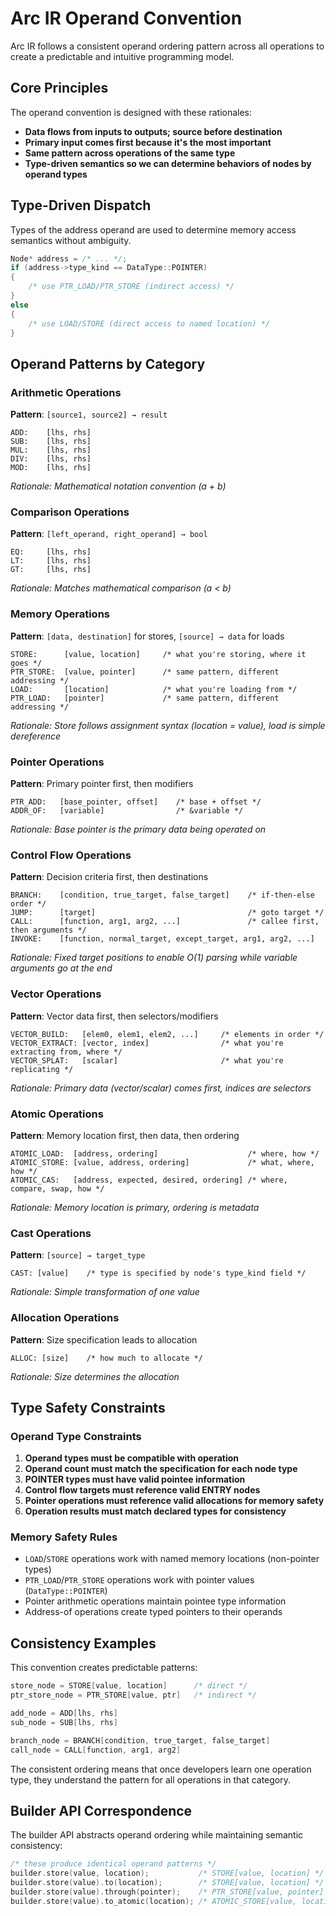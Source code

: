 # Arc IR Operand Convention

Arc IR follows a consistent operand ordering pattern across all operations to create a predictable and intuitive programming model.

## Core Principles

The operand convention is designed with these rationales:

- **Data flows from inputs to outputs; source before destination**
- **Primary input comes first because it's the most important**
- **Same pattern across operations of the same type**
- **Type-driven semantics so we can determine behaviors of nodes by operand types**

## Type-Driven Dispatch

Types of the address operand are used to determine memory access semantics without ambiguity.

```cpp
Node* address = /* ... */;
if (address->type_kind == DataType::POINTER) 
{
    /* use PTR_LOAD/PTR_STORE (indirect access) */
}
else 
{
    /* use LOAD/STORE (direct access to named location) */
}
```

## Operand Patterns by Category

### Arithmetic Operations
**Pattern**: `[source1, source2] → result`
```
ADD:    [lhs, rhs]
SUB:    [lhs, rhs] 
MUL:    [lhs, rhs]
DIV:    [lhs, rhs]
MOD:    [lhs, rhs]
```
*Rationale: Mathematical notation convention (a + b)*

### Comparison Operations
**Pattern**: `[left_operand, right_operand] → bool`
```
EQ:     [lhs, rhs]
LT:     [lhs, rhs]
GT:     [lhs, rhs]
```
*Rationale: Matches mathematical comparison (a < b)*

### Memory Operations
**Pattern**: `[data, destination]` for stores, `[source] → data` for loads
```
STORE:      [value, location]     /* what you're storing, where it goes */
PTR_STORE:  [value, pointer]      /* same pattern, different addressing */
LOAD:       [location]            /* what you're loading from */
PTR_LOAD:   [pointer]             /* same pattern, different addressing */
```
*Rationale: Store follows assignment syntax (location = value), load is simple dereference*

### Pointer Operations
**Pattern**: Primary pointer first, then modifiers
```
PTR_ADD:   [base_pointer, offset]    /* base + offset */
ADDR_OF:   [variable]                /* &variable */
```
*Rationale: Base pointer is the primary data being operated on*

### Control Flow Operations
**Pattern**: Decision criteria first, then destinations
```
BRANCH:    [condition, true_target, false_target]    /* if-then-else order */
JUMP:      [target]                                  /* goto target */
CALL:      [function, arg1, arg2, ...]               /* callee first, then arguments */
INVOKE:    [function, normal_target, except_target, arg1, arg2, ...]
```
*Rationale:  Fixed target positions to enable O(1) parsing while variable arguments go at the end*

### Vector Operations
**Pattern**: Vector data first, then selectors/modifiers
```
VECTOR_BUILD:   [elem0, elem1, elem2, ...]     /* elements in order */
VECTOR_EXTRACT: [vector, index]                /* what you're extracting from, where */
VECTOR_SPLAT:   [scalar]                       /* what you're replicating */
```
*Rationale: Primary data (vector/scalar) comes first, indices are selectors*

### Atomic Operations
**Pattern**: Memory location first, then data, then ordering
```
ATOMIC_LOAD:  [address, ordering]                    /* where, how */
ATOMIC_STORE: [value, address, ordering]             /* what, where, how */
ATOMIC_CAS:   [address, expected, desired, ordering] /* where, compare, swap, how */
```
*Rationale: Memory location is primary, ordering is metadata*

### Cast Operations
**Pattern**: `[source] → target_type`
```
CAST: [value]    /* type is specified by node's type_kind field */
```
*Rationale: Simple transformation of one value*

### Allocation Operations
**Pattern**: Size specification leads to allocation
```
ALLOC: [size]    /* how much to allocate */
```
*Rationale: Size determines the allocation*

## Type Safety Constraints

### Operand Type Constraints

1. **Operand types must be compatible with operation**
2. **Operand count must match the specification for each node type**
3. **POINTER types must have valid pointee information**
4. **Control flow targets must reference valid ENTRY nodes**
5. **Pointer operations must reference valid allocations for memory safety**
6. **Operation results must match declared types for consistency**

### Memory Safety Rules

- `LOAD`/`STORE` operations work with named memory locations (non-pointer types)
- `PTR_LOAD`/`PTR_STORE` operations work with pointer values (`DataType::POINTER`)
- Pointer arithmetic operations maintain pointee type information
- Address-of operations create typed pointers to their operands

## Consistency Examples

This convention creates predictable patterns:

```cpp
store_node = STORE[value, location]      /* direct */
ptr_store_node = PTR_STORE[value, ptr]   /* indirect */

add_node = ADD[lhs, rhs]
sub_node = SUB[lhs, rhs]

branch_node = BRANCH[condition, true_target, false_target]
call_node = CALL[function, arg1, arg2]
```

The consistent ordering means that once developers learn one operation type, 
they understand the pattern for all operations in that category.

## Builder API Correspondence

The builder API abstracts operand ordering while maintaining semantic consistency:

```cpp
/* these produce identical operand patterns */
builder.store(value, location);           /* STORE[value, location] */
builder.store(value).to(location);        /* STORE[value, location] */
builder.store(value).through(pointer);    /* PTR_STORE[value, pointer] */
builder.store(value).to_atomic(location); /* ATOMIC_STORE[value, location, ordering] */
```
